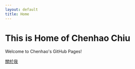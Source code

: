 ```yaml
---
layout: default
title: Home
---
```


# This is Home of Chenhao Chiu

Welcome to Chenhao's GitHub Pages!

[關於我](/about/)
